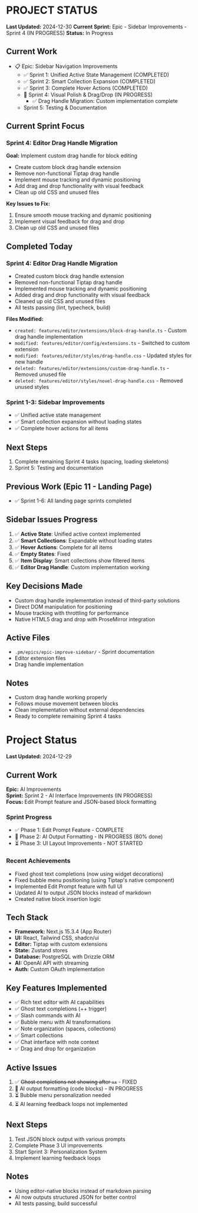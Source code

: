 # PROJECT STATUS

**Last Updated:** 2024-12-30
**Current Sprint:** Epic - Sidebar Improvements - Sprint 4 (IN PROGRESS)
**Status:** In Progress

## Current Work
- 📋 Epic: Sidebar Navigation Improvements
  - ✅ Sprint 1: Unified Active State Management (COMPLETED)
  - ✅ Sprint 2: Smart Collection Expansion (COMPLETED)
  - ✅ Sprint 3: Complete Hover Actions (COMPLETED)
  - 🚧 Sprint 4: Visual Polish & Drag/Drop (IN PROGRESS)
    - ✅ Drag Handle Migration: Custom implementation complete
  - Sprint 5: Testing & Documentation

## Current Sprint Focus
### Sprint 4: Editor Drag Handle Migration
**Goal:** Implement custom drag handle for block editing
- Create custom block drag handle extension
- Remove non-functional Tiptap drag handle
- Implement mouse tracking and dynamic positioning
- Add drag and drop functionality with visual feedback
- Clean up old CSS and unused files

**Key Issues to Fix:**
1. Ensure smooth mouse tracking and dynamic positioning
2. Implement visual feedback for drag and drop
3. Clean up old CSS and unused files

## Completed Today
### Sprint 4: Editor Drag Handle Migration
- Created custom block drag handle extension
- Removed non-functional Tiptap drag handle
- Implemented mouse tracking and dynamic positioning
- Added drag and drop functionality with visual feedback
- Cleaned up old CSS and unused files
- All tests passing (lint, typecheck, build)

**Files Modified:**
- `created: features/editor/extensions/block-drag-handle.ts` - Custom drag handle implementation
- `modified: features/editor/config/extensions.ts` - Switched to custom extension
- `modified: features/editor/styles/drag-handle.css` - Updated styles for new handle
- `deleted: features/editor/extensions/custom-drag-handle.ts` - Removed unused file
- `deleted: features/editor/styles/novel-drag-handle.css` - Removed unused styles

### Sprint 1-3: Sidebar Improvements
- ✅ Unified active state management
- ✅ Smart collection expansion without loading states
- ✅ Complete hover actions for all items

## Next Steps
1. Complete remaining Sprint 4 tasks (spacing, loading skeletons)
2. Sprint 5: Testing and documentation

## Previous Work (Epic 11 - Landing Page)
- ✅ Sprint 1-6: All landing page sprints completed

## Sidebar Issues Progress
1. ✅ **Active State**: Unified active context implemented
2. ✅ **Smart Collections**: Expandable without loading states
3. ✅ **Hover Actions**: Complete for all items
4. ✅ **Empty States**: Fixed
5. ✅ **Item Display**: Smart collections show filtered items
6. ✅ **Editor Drag Handle**: Custom implementation working

## Key Decisions Made
- Custom drag handle implementation instead of third-party solutions
- Direct DOM manipulation for positioning
- Mouse tracking with throttling for performance
- Native HTML5 drag and drop with ProseMirror integration

## Active Files
- `.pm/epics/epic-improve-sidebar/` - Sprint documentation
- Editor extension files
- Drag handle implementation

## Notes
- Custom drag handle working properly
- Follows mouse movement between blocks
- Clean implementation without external dependencies
- Ready to complete remaining Sprint 4 tasks

# Project Status

**Last Updated:** 2024-12-29

## Current Work
**Epic:** AI Improvements  
**Sprint:** Sprint 2 - AI Interface Improvements (IN PROGRESS)  
**Focus:** Edit Prompt feature and JSON-based block formatting

### Sprint Progress
- ✅ Phase 1: Edit Prompt Feature - COMPLETE
- 🚧 Phase 2: AI Output Formatting - IN PROGRESS (80% done)
- ⏳ Phase 3: UI Layout Improvements - NOT STARTED

### Recent Achievements
- Fixed ghost text completions (now using widget decorations)
- Fixed bubble menu positioning (using Tiptap's native component)
- Implemented Edit Prompt feature with full UI
- Updated AI to output JSON blocks instead of markdown
- Created native block insertion logic

## Tech Stack
- **Framework:** Next.js 15.3.4 (App Router)
- **UI:** React, Tailwind CSS, shadcn/ui
- **Editor:** Tiptap with custom extensions
- **State:** Zustand stores
- **Database:** PostgreSQL with Drizzle ORM
- **AI:** OpenAI API with streaming
- **Auth:** Custom OAuth implementation

## Key Features Implemented
- ✅ Rich text editor with AI capabilities
- ✅ Ghost text completions (++ trigger)
- ✅ Slash commands with AI
- ✅ Bubble menu with AI transformations
- ✅ Note organization (spaces, collections)
- ✅ Smart collections
- ✅ Chat interface with note context
- ✅ Drag and drop for organization

## Active Issues
1. ✅ ~~Ghost completions not showing after `++`~~ - FIXED
2. 🚧 AI output formatting (code blocks) - IN PROGRESS
3. ⏳ Bubble menu personalization needed
4. ⏳ AI learning feedback loops not implemented

## Next Steps
1. Test JSON block output with various prompts
2. Complete Phase 3 UI improvements
3. Start Sprint 3: Personalization System
4. Implement learning feedback loops

## Notes
- Using editor-native blocks instead of markdown parsing
- AI now outputs structured JSON for better control
- All tests passing, build successful 